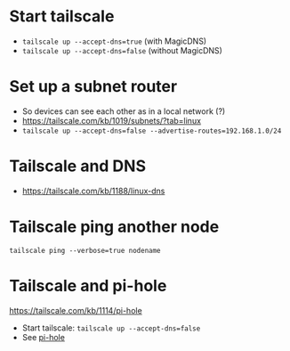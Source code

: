 # Start tailscale
- `tailscale up --accept-dns=true` (with MagicDNS)
- `tailscale up --accept-dns=false` (without MagicDNS)

# Set up a subnet router
- So devices can see each other as in a local network (?)
- https://tailscale.com/kb/1019/subnets/?tab=linux
- `tailscale up --accept-dns=false --advertise-routes=192.168.1.0/24`

# Tailscale and DNS
- https://tailscale.com/kb/1188/linux-dns

# Tailscale ping another node
`tailscale ping --verbose=true nodename`

# Tailscale and pi-hole
https://tailscale.com/kb/1114/pi-hole
- Start tailscale: `tailscale up --accept-dns=false`
- See [pi-hole](../pi-hole/README.md)
